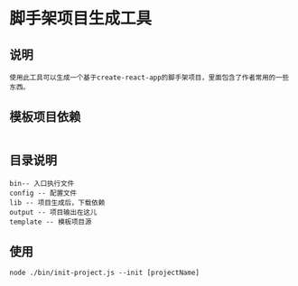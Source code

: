 # 脚手架项目生成工具

## 说明

```text
使用此工具可以生成一个基于create-react-app的脚手架项目，里面包含了作者常用的一些东西。
```

## 模板项目依赖
```text

```

## 目录说明
```text
bin-- 入口执行文件
config -- 配置文件
lib -- 项目生成后，下载依赖
output -- 项目输出在这儿
template -- 模板项目源
```

## 使用
```text
node ./bin/init-project.js --init [projectName]
```

